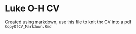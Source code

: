 # Luke O-H CV
Created using markdown, use this file to knit the CV into a pdf `CopyOfCV_Markdown.Rmd`
